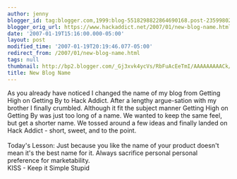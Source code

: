 ```yaml
---
author: jenny
blogger_id: tag:blogger.com,1999:blog-5518298822864690168.post-2359980293451886088
blogger_orig_url: https://www.hackaddict.net/2007/01/new-blog-name.html
date: '2007-01-19T15:16:00.000-05:00'
layout: post
modified_time: '2007-01-19T20:19:46.077-05:00'
redirect_from: /2007/01/new-blog-name.html
tags: null
thumbnail: http://bp2.blogger.com/_Gj3xvk4ycVs/RbFuAcEeTmI/AAAAAAAAACk/1-MppiSpnPM/s72-c/Pill.jpg
title: New Blog Name
---
```


<a onblur="try {parent.deselectBloggerImageGracefully();} catch(e) {}" href="http://bp2.blogger.com/_Gj3xvk4ycVs/RbFuAcEeTmI/AAAAAAAAACk/1-MppiSpnPM/s1600-h/Pill.jpg"><img style="margin: 0pt 0pt 10px 10px; float: right; cursor: pointer;" src="http://bp2.blogger.com/_Gj3xvk4ycVs/RbFuAcEeTmI/AAAAAAAAACk/1-MppiSpnPM/s400/Pill.jpg" alt="" id="BLOGGER_PHOTO_ID_5021916013308825186" border="0" /></a>As you already have noticed I changed the name of my blog from Getting High on Getting By to Hack Addict.  After a  lengthy argue-sation  with my brother I finally crumbled.   Although it fit the subject manner Getting High on Getting By was just too long of a name.  We wanted to keep the same feel, but get a shorter name.  We tossed around a few ideas and finally landed on Hack Addict - short, sweet, and to the point.<br /><br />Today's Lesson:  Just because you like the name of your product doesn't mean it's the best name for it.  Always sacrifice personal personal preference for marketability.<br />KISS - Keep it Simple Stupid